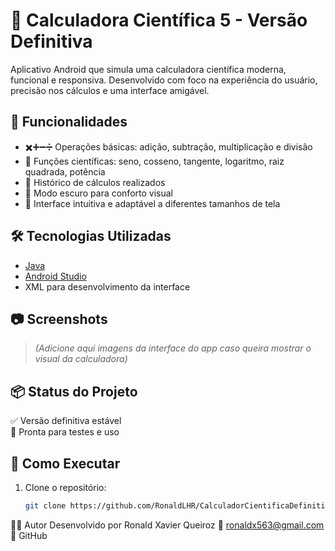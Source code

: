 # 📱 Calculadora Científica 5 - Versão Definitiva

Aplicativo Android que simula uma calculadora científica moderna, funcional e responsiva. Desenvolvido com foco na experiência do usuário, precisão nos cálculos e uma interface amigável.

## 🚀 Funcionalidades

- ✖️➕➖➗ Operações básicas: adição, subtração, multiplicação e divisão  
- 📐 Funções científicas: seno, cosseno, tangente, logaritmo, raiz quadrada, potência  
- 🧮 Histórico de cálculos realizados  
- 🌙 Modo escuro para conforto visual  
- 🎯 Interface intuitiva e adaptável a diferentes tamanhos de tela

## 🛠️ Tecnologias Utilizadas

- [Java](https://www.java.com)
- [Android Studio](https://developer.android.com/studio)
- XML para desenvolvimento da interface

## 📷 Screenshots

> *(Adicione aqui imagens da interface do app caso queira mostrar o visual da calculadora)*

## 📦 Status do Projeto

✅ Versão definitiva estável  
📲 Pronta para testes e uso

## 📁 Como Executar

1. Clone o repositório:
   ```bash
   git clone https://github.com/RonaldLHR/CalculadorCientificaDefinitiva.git
👨‍💻 Autor
Desenvolvido por Ronald Xavier Queiroz
📧 ronaldx563@gmail.com
🔗 GitHub

